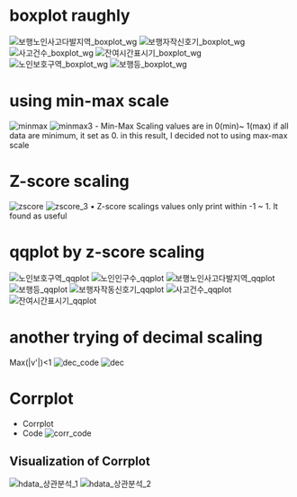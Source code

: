 

# boxplot raughly
![보행노인사고다발지역_boxplot_wg](https://user-images.githubusercontent.com/30692767/98513986-1eb79880-22ac-11eb-935e-181c57c56a4e.png)
![보행자작신호기_boxplot_wg](https://user-images.githubusercontent.com/30692767/98513988-1f502f00-22ac-11eb-9e67-c8912dbe2181.png)
![사고건수_boxplot_wg](https://user-images.githubusercontent.com/30692767/98513990-1fe8c580-22ac-11eb-98e4-b3ab07c8e1cd.png)
![잔여시간표시기_boxplot_wg](https://user-images.githubusercontent.com/30692767/98513991-1fe8c580-22ac-11eb-8243-207da2451fb9.png)
![노인보호구역_boxplot_wg](https://user-images.githubusercontent.com/30692767/98513992-20815c00-22ac-11eb-8813-7fe4b65f8e43.png)
![보행등_boxplot_wg](https://user-images.githubusercontent.com/30692767/98513987-1eb79880-22ac-11eb-8b4a-5d988401cbf8.png)

# using min-max scale
![minmax](https://user-images.githubusercontent.com/30692767/98516287-a81c9a00-22af-11eb-9413-67de3118589a.png)
![minmax3](https://user-images.githubusercontent.com/30692767/98516304-abb02100-22af-11eb-980a-a6b9a74802af.png)
	- Min-Max Scaling values are in 0(min)~ 1(max) if all data are minimum, it set as 0. in this result, I decided not to using max-max scale
# Z-score scaling 

![zscore](https://user-images.githubusercontent.com/30692767/98516289-a81c9a00-22af-11eb-9e20-b33d5187627a.png)
![zscore_3](https://user-images.githubusercontent.com/30692767/98516303-abb02100-22af-11eb-8b70-11db8df1c14b.png)
	• Z-score scalings values only print within -1 ~ 1. It found as useful

# qqplot by z-score scaling
![노인보호구역_qqplot](https://user-images.githubusercontent.com/30692767/98516437-d7cba200-22af-11eb-98e7-bf82829cb2f7.png)
![노인인구수_qqplot](https://user-images.githubusercontent.com/30692767/98516440-d8fccf00-22af-11eb-800c-389bd363e3ca.png)
![보행노인사고다발지역_qqplot](https://user-images.githubusercontent.com/30692767/98516441-d9956580-22af-11eb-934e-35997e46476a.png)
![보행등_qqplot](https://user-images.githubusercontent.com/30692767/98516443-d9956580-22af-11eb-921b-2fa95858059d.png)
![보행자작동신호기_qqplot](https://user-images.githubusercontent.com/30692767/98516444-da2dfc00-22af-11eb-9028-40df4f550514.png)
![사고건수_qqplot](https://user-images.githubusercontent.com/30692767/98516446-da2dfc00-22af-11eb-8737-64cad1e26d8e.png)
![잔여시간표시기_qqplot](https://user-images.githubusercontent.com/30692767/98516448-dac69280-22af-11eb-8528-e880bb425b04.png)
# another trying of decimal scaling
Max(|v'|)<1 
![dec_code](https://user-images.githubusercontent.com/30692767/98516831-5d4f5200-22b0-11eb-9e2a-ea262a3a5855.png)
![dec](https://user-images.githubusercontent.com/30692767/98516834-5e807f00-22b0-11eb-9f07-71bffb1df6ff.png)


# Corrplot
- Corrplot
- Code
![corr_code](https://user-images.githubusercontent.com/30692767/98516658-1cefd400-22b0-11eb-8c1d-ee8accd0bca4.png)

## Visualization of Corrplot
![hdata_상관분석_1](https://user-images.githubusercontent.com/30692767/98516474-e1550a00-22af-11eb-8ae4-18ca3a01f9e0.png)
![hdata_상관분석_2](https://user-images.githubusercontent.com/30692767/98516477-e2863700-22af-11eb-9283-5c870a70fa77.png)

